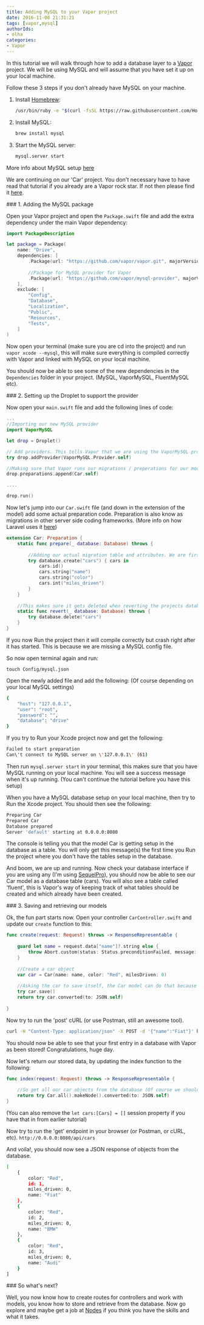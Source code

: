 ```yaml
---
title: Adding MySQL to your Vapor project
date: 2016-11-08 21:31:21
tags: [vapor,mysql]
authorIds: 
- olha
categories:
- Vapor
---
```


In this tutorial we will walk through how to add a database layer to a [Vapor](http://vapor.codes) project. We will be using MySQL and will assume that you have set it up on your local machine. 

Follow these 3 steps if you don't already have MySQL on your machine.

1. Install [Homebrew](http://brew.sh/):

	```bash
	/usr/bin/ruby -e "$(curl -fsSL https://raw.githubusercontent.com/Homebrew/install/master/install)"
	```

2. Install MySQL: 

	```bash
	brew install mysql
	```

3. Start the MySQL server:

	```bash
	mysql.server start
	```

More info about MySQL setup [here](https://dev.mysql.com/doc/refman/5.6/en/osx-installation-pkg.html)

We are continuing on our 'Car' project. You don't necessary have to have read that tutorial if you already are a Vapor rock star. If not then please find it [here](https://engineering.nodesagency.com/articles/Vapor/6-simple-steps-to-setup-vapor/).

### 1. Adding the MySQL package

Open your Vapor project and open the `Package.swift` file and add the extra dependency under the main Vapor dependency:

```swift
import PackageDescription

let package = Package(
    name: "Drive",
    dependencies: [
        .Package(url: "https://github.com/vapor/vapor.git", majorVersion: 1, minor: 1),
        
        //Package for MySQL provider for Vapor
        .Package(url: "https://github.com/vapor/mysql-provider", majorVersion: 1, minor: 0)
    ],
    exclude: [
        "Config",
        "Database",
        "Localization",
        "Public",
        "Resources",
        "Tests",
    ]
)
```
Now open your terminal (make sure you are cd into the project) and run `vapor xcode --mysql`, this will make sure everything is compiled correctly with Vapor and linked with MySQL on your local machine. 

You should now be able to see some of the new dependencies in the `Dependencies` folder in your project. (MySQL, VaporMySQL, FluentMySQL etc).

### 2. Setting up the Droplet to support the provider

Now open your `main.swift` file and add the following lines of code:

```swift
...
//Importing our new MySQL provider
import VaporMySQL

let drop = Droplet()

// Add providers. This tells Vapor that we are using the VaporMySQL provider, this will bind the data to the database and the models automatically down the line
try drop.addProvider(VaporMySQL.Provider.self)

//Making sure that Vapor runs our migrations / preperations for our model(s) 
drop.preparations.append(Car.self)

....

drop.run()
```
Now let's jump into our `Car.swift` file (and down in the extension of the model) add some actual preparation code. Preparation is also know as migrations in other server side coding frameworks. (More info on how Laravel uses it [here](https://laravel.com/docs/5.3/migrations)) 

```swift
extension Car: Preparation {
    static func prepare(_ database: Database) throws {
        
        //Adding our actual migration table and attributes. We are first defining the name of the database table and afterwards what attributes the table should have.
        try database.create("cars") { cars in
            cars.id()
            cars.string("name")
            cars.string("color")
            cars.int("miles_driven")
        }
    }
    
    //This makes sure it gets deleted when reverting the projects database
    static func revert(_ database: Database) throws {
        try database.delete("cars")
    }
}
```

If you now Run the project then it will compile correctly but crash right after it has started. This is because we are missing a MySQL config file. 

So now open terminal again and run:

`touch Config/mysql.json`

Open the newly added file and add the following: (Of course depending on your local MySQL settings)

```bash
{
    "host": "127.0.0.1",
    "user": "root",
    "password": "",
    "database": "drive"
}
```

If you try to Run your Xcode project now and get the following:

```bash
Failed to start preparation
Can\'t connect to MySQL server on \'127.0.0.1\' (61)
```

Then run `mysql.server start` in your terminal, this makes sure that you have MySQL running on your local machine. You will see a success message when it's up running. (You can't continue the tutorial before you have this setup)

When you have a MySQL database setup on your local machine, then try to Run the Xcode project. You should then see the following:

```bash
Preparing Car
Prepared Car
Database prepared
Server 'default' starting at 0.0.0.0:8080
```

The console is telling you that the model Car is getting setup in the database as a table. You will only get this message(s) the first time you Run the project where you don't have the tables setup in the database. 

And boom, we are up and running. Now check your database interface if you are using any (I'm using [SequelPro](https://www.sequelpro.com/)), you should now be able to see our Car model as a database table (cars). You will also see a table called 'fluent', this is Vapor's way of keeping track of what tables should be created and which already have been created.

### 3. Saving and retrieving our models

Ok, the fun part starts now. Open your controller `CarController.swift` and update our `create` function to this:

```swift
func create(request: Request) throws -> ResponseRepresentable {
        
	guard let name = request.data["name"]?.string else {
		throw Abort.custom(status: Status.preconditionFailed, message: "Missing name")
	}
        
	//Create a car object
	var car = Car(name: name, color: "Red", milesDriven: 0)
	
	//Asking the car to save itself, the Car model can do that because it's subclassed from Vapors Model 
	try car.save()
	return try car.converted(to: JSON.self)
	
}
```

Now try to run the 'post' cURL (or use Postman, still an awesome tool).

```bash
curl -H "Content-Type: application/json" -X POST -d '{"name":"Fiat"}' http://0.0.0.0:8080/api/cars
```

You should now be able to see that your first entry in a database with Vapor as been stored! Congratulations, huge day. 

Now let's return our stored data, by updating the index function to the following:

```swift
func index(request: Request) throws -> ResponseRepresentable {
        
	//So get all our car objects from the database (Of course we should in the real world add some pagination, sorting, filtering etc), we are chaining our formatter method after our query method, this automatically converts the whole thing into JSON
	return try Car.all().makeNode().converted(to: JSON.self)
}
```

(You can also remove the `let cars:[Cars] = []` session property if you have that in from earlier tutorial)

Now try to run the 'get' endpoint in your browser (or Postman, or cURL, etc). `http://0.0.0.0:8080/api/cars`

And voila!, you should now see a JSON response of objects from the database.

```bash
[
	{
		color: "Red",
		id: 1,
		miles_driven: 0,
		name: "Fiat"
	},
	{
		color: "Red",
		id: 2,
		miles_driven: 0,
		name: "BMW"
	},
	{
		color: "Red",
		id: 3,
		miles_driven: 0,
		name: "Audi"
	}
]
```

### So what's next?

Well, you now know how to create routes for controllers and work with models, you know how to store and retrieve from the database. Now go explore and maybe get a job at [Nodes](https://www.nodesagency.com/careers/) if you think you have the skills and what it takes.